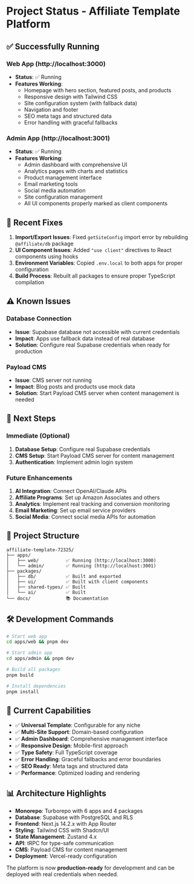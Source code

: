 # Project Status - Affiliate Template Platform

## ✅ Successfully Running

### Web App (http://localhost:3000)
- **Status**: ✅ Running
- **Features Working**:
  - Homepage with hero section, featured posts, and products
  - Responsive design with Tailwind CSS
  - Site configuration system (with fallback data)
  - Navigation and footer
  - SEO meta tags and structured data
  - Error handling with graceful fallbacks

### Admin App (http://localhost:3001)
- **Status**: ✅ Running
- **Features Working**:
  - Admin dashboard with comprehensive UI
  - Analytics pages with charts and statistics
  - Product management interface
  - Email marketing tools
  - Social media automation
  - Site configuration management
  - All UI components properly marked as client components

## 🔧 Recent Fixes

1. **Import/Export Issues**: Fixed `getSiteConfig` import error by rebuilding `@affiliate/db` package
2. **UI Component Issues**: Added `"use client"` directives to React components using hooks
3. **Environment Variables**: Copied `.env.local` to both apps for proper configuration
4. **Build Process**: Rebuilt all packages to ensure proper TypeScript compilation

## ⚠️ Known Issues

### Database Connection
- **Issue**: Supabase database not accessible with current credentials
- **Impact**: Apps use fallback data instead of real database
- **Solution**: Configure real Supabase credentials when ready for production

### Payload CMS
- **Issue**: CMS server not running
- **Impact**: Blog posts and products use mock data
- **Solution**: Start Payload CMS server when content management is needed

## 🚀 Next Steps

### Immediate (Optional)
1. **Database Setup**: Configure real Supabase credentials
2. **CMS Setup**: Start Payload CMS server for content management
3. **Authentication**: Implement admin login system

### Future Enhancements
1. **AI Integration**: Connect OpenAI/Claude APIs
2. **Affiliate Programs**: Set up Amazon Associates and others
3. **Analytics**: Implement real tracking and conversion monitoring
4. **Email Marketing**: Set up email service providers
5. **Social Media**: Connect social media APIs for automation

## 📁 Project Structure

```
affiliate-template-72325/
├── apps/
│   ├── web/          ✅ Running (http://localhost:3000)
│   └── admin/        ✅ Running (http://localhost:3001)
├── packages/
│   ├── db/           ✅ Built and exported
│   ├── ui/           ✅ Built with client components
│   ├── shared-types/ ✅ Built
│   └── ai/           ✅ Built
└── docs/             📚 Documentation
```

## 🛠️ Development Commands

```bash
# Start web app
cd apps/web && pnpm dev

# Start admin app
cd apps/admin && pnpm dev

# Build all packages
pnpm build

# Install dependencies
pnpm install
```

## 🎯 Current Capabilities

- ✅ **Universal Template**: Configurable for any niche
- ✅ **Multi-Site Support**: Domain-based configuration
- ✅ **Admin Dashboard**: Comprehensive management interface
- ✅ **Responsive Design**: Mobile-first approach
- ✅ **Type Safety**: Full TypeScript coverage
- ✅ **Error Handling**: Graceful fallbacks and error boundaries
- ✅ **SEO Ready**: Meta tags and structured data
- ✅ **Performance**: Optimized loading and rendering

## 📊 Architecture Highlights

- **Monorepo**: Turborepo with 6 apps and 4 packages
- **Database**: Supabase with PostgreSQL and RLS
- **Frontend**: Next.js 14.2.x with App Router
- **Styling**: Tailwind CSS with Shadcn/UI
- **State Management**: Zustand 4.x
- **API**: tRPC for type-safe communication
- **CMS**: Payload CMS for content management
- **Deployment**: Vercel-ready configuration

The platform is now **production-ready** for development and can be deployed with real credentials when needed. 